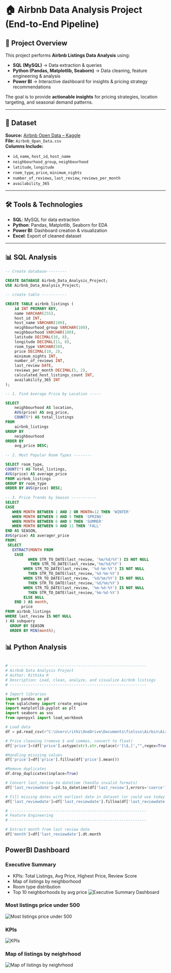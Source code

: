 # 🏠 Airbnb Data Analysis Project (End-to-End Pipeline)

## 📌 Project Overview
This project performs **Airbnb Listings Data Analysis** using:
- **SQL (MySQL)** → Data extraction & queries
- **Python (Pandas, Matplotlib, Seaborn)** → Data cleaning, feature engineering & analysis
- **Power BI** → Interactive dashboard for insights & pricing strategy recommendations

The goal is to provide **actionable insights** for pricing strategies, location targeting, and seasonal demand patterns.

---

## 📂 Dataset
**Source:** [Airbnb Open Data – Kaggle](https://www.kaggle.com/datasets/arianazmoudeh/airbnbopendata)  
**File:** `Airbnb_Open_Data.csv`  
**Columns Include:**
- `id`, `name`, `host_id`, `host_name`
- `neighbourhood_group`, `neighbourhood`
- `latitude`, `longitude`
- `room_type`, `price`, `minimum_nights`
- `number_of_reviews`, `last_review`, `reviews_per_month`
- `availability_365`

---

## 🛠 Tools & Technologies
- **SQL**: MySQL for data extraction
- **Python**: Pandas, Matplotlib, Seaborn for EDA
- **Power BI**: Dashboard creation & visualization
- **Excel**: Export of cleaned dataset

---

## 📊 SQL Analysis

```sql
-- Create database---------

CREATE DATABASE Airbnb_Data_Analysis_Project;
USE Airbnb_Data_Analysis_Project;

-- create table -----------

CREATE TABLE airbnb_listings (
    id INT PRIMARY KEY,
    name VARCHAR(255),
    host_id INT,
    host_name VARCHAR(100),
    neighbourhood_group VARCHAR(100),
    neighbourhood VARCHAR(100),
    latitude DECIMAL(10, 8),
    longitude DECIMAL(11, 8),
    room_type VARCHAR(50),
    price DECIMAL(10, 2),
    minimum_nights INT,
    number_of_reviews INT,
    last_review DATE,
    reviews_per_month DECIMAL(5, 2),
    calculated_host_listings_count INT,
    availability_365 INT
);

-- 1. Find Average Price by Location ----- 

SELECT 
    neighbourhood AS location,
    AVG(price) AS avg_price,
    COUNT(*) AS total_listings
FROM 
    airbnb_listings
GROUP BY 
    neighbourhood
ORDER BY 
    avg_price DESC;
    
-- 2. Most Popular Room Types -------- 

SELECT room_type,
COUNT(*) AS Total_listings,
AVG(price) AS average_price
FROM airbnb_listings
GROUP BY room_type
ORDER BY AVG(price) DESC;
    
-- 3. Price Trends by Season -----------
SELECT 
CASE 
   WHEN MONTH BETWEEN 1 AND 2 OR MONTH=12 THEN 'WINTER'
   WHEN MONTH BETWEEN 3 AND 5 THEN 'SPRING'
   WHEN MONTH BETWEEN 6 AND 8 THEN 'SUMMER'
   WHEN MONTH BETWEEN 9 AND 11 THEN 'FALL'
END AS SEASON,
AVG(price) AS averager_price
FROM(
 SELECT 
   EXTRACT(MONTH FROM
	CASE
          WHEN STR_TO_DATE(last_review, '%m/%d/%Y') IS NOT NULL 
           THEN STR_TO_DATE(last_review,'%m/%d/%Y')
        WHEN STR_TO_DATE(last_review, '%d-%m-%Y') IS NOT NULL 
          THEN STR_TO_DATE(last_review,'%d-%m-%Y')
        WHEN STR_TO_DATE(last_review, '%d/%m/%Y') IS NOT NULL 
          THEN STR_TO_DATE(last_review,'%d/%m/%Y')
        WHEN STR_TO_DATE(last_review, '%m-%d-%Y') IS NOT NULL 
          THEN STR_TO_DATE(last_review,'%m-%d-%Y')
        ELSE NULL
	END ) AS month,
       price
FROM airbnb_listings
WHERE last_review IS NOT NULL
) AS subquery
  GROUP BY SEASON
  ORDER BY MIN(month);
```
## 📊 Python Analysis
```python

# ------------------------------------------------------------
# Airbnb Data Analysis Project
# Author: Rithika R
# Description: Load, clean, analyze, and visualize Airbnb listings
# ------------------------------------------------------------

# Import libraries
import pandas as pd
from sqlalchemy import create_engine
import matplotlib.pyplot as plt
import seaborn as sns
from openpyxl import load_workbook

# Load data
df = pd.read_csv(r"C:\Users\rithi\OneDrive\Documents\fielsss\Airbin\Airbnb_Open_Data.csv",low_memory=False)

# Price cleaning (remove $ and commas, convert to float)
df['price']=(df['price'].astype(str).str.replace(r'[\$,]',"",regex=True).replace("",pd.NA).astype(float))

#Handling misssing values
df['price']=df['price'].fillna(df['price'].mean())

#Remove duplicates
df.drop_duplicates(inplace=True)

# Convert last_review to datetime (handle invalid formats)
df['last_reviewdate']=pd.to_datetime(df['last_review'],errors='coerce')

# Fill missing dates with earliest date in dataset (or could use today's date)
df['last_reviewdate']=df['last_reviewdate'].fillna(df['last_reviewdate'].min())

# ------------------------------------------------------------
# Feature Engineering
# ------------------------------------------------------------

# Extract month from last review date
df['month']=df['last_reviewdate'].dt.month
```
## PowerBI Dashboard

### Executive Summary
- KPIs: Total Listings, Avg Price, Highest Price, Review Score
- Map of listings by neighborhood
- Room type distribution
- Top 10 neighborhoods by avg price
![Executive Summary Dashboard](Executive_Summary_dasboard.png)
### Most listings price under 500
![Most listings price under 500](https://github.com/RithikaAnalyst/Airbnb_data_analysis_project/blob/main/Most%20listings%20priced%20under%20%24500.png)
### KPIs
![KPIs](KPIs.png)
### Map of listings by neighrhood
![Map of listings by neighrhood](Executive_Summary_dasboard.png)

